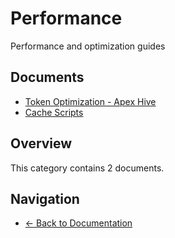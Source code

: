 # Performance

Performance and optimization guides

## Documents

- [Token Optimization - Apex Hive](./restructuring-09-token-optimization.md)
- [Cache Scripts](./scripts-cache-scripts.md)

## Overview

This category contains 2 documents.

## Navigation

- [← Back to Documentation](../)
